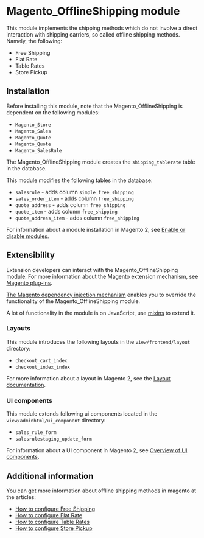 # Magento_OfflineShipping module

This module implements the shipping methods which do not involve a direct interaction with shipping carriers, so called offline shipping methods. 
Namely, the following:
- Free Shipping
- Flat Rate
- Table Rates
- Store Pickup

## Installation

Before installing this module, note that the Magento_OfflineShipping is dependent on the following modules:
- `Magento_Store`
- `Magento_Sales`
- `Magento_Quote`
- `Magento_Quote`
- `Magento_SalesRule`

The Magento_OfflineShipping module creates the `shipping_tablerate` table in the database.

This module modifies the following tables in the database:
- `salesrule` - adds column `simple_free_shipping`
- `sales_order_item` - adds column `free_shipping`
- `quote_address` - adds column `free_shipping`
- `quote_item` - adds column `free_shipping`
- `quote_address_item` - adds column `free_shipping`

For information about a module installation in Magento 2, see [Enable or disable modules](https://experienceleague.adobe.com/docs/commerce-operations/installation-guide/tutorials/manage-modules.html).

## Extensibility

Extension developers can interact with the Magento_OfflineShipping module. For more information about the Magento extension mechanism, see [Magento plug-ins](https://developer.adobe.com/commerce/php/development/components/plugins/).

[The Magento dependency injection mechanism](https://developer.adobe.com/commerce/php/development/components/dependency-injection/) enables you to override the functionality of the Magento_OfflineShipping module.

A lot of functionality in the module is on JavaScript, use [mixins](https://developer.adobe.com/commerce/frontend-core/javascript/mixins/) to extend it.

### Layouts

This module introduces the following layouts in the `view/frontend/layout` directory:
- `checkout_cart_index`
- `checkout_index_index`

For more information about a layout in Magento 2, see the [Layout documentation](https://developer.adobe.com/commerce/frontend-core/guide/layouts/).

### UI components

This module extends following ui components located in the `view/adminhtml/ui_component` directory:
- `sales_rule_form`
- `salesrulestaging_update_form`

For information about a UI component in Magento 2, see [Overview of UI components](http://devdocs.magento.com/guides/v2.4/ui_comp_guide/bk-ui_comps.html).

## Additional information

You can get more information about offline shipping methods in magento at the articles:
- [How to configure Free Shipping](https://docs.magento.com/user-guide/shipping/shipping-free.html)
- [How to configure Flat Rate](https://docs.magento.com/user-guide/shipping/shipping-flat-rate.html)
- [How to configure Table Rates](https://docs.magento.com/user-guide/shipping/shipping-table-rate.html)
- [How to configure Store Pickup](https://docs.magento.com/user-guide/shipping/shipping-in-store-delivery.html)
